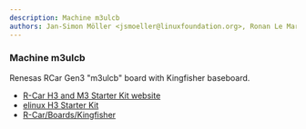 ```yaml
---
description: Machine m3ulcb
authors: Jan-Simon Möller <jsmoeller@linuxfoundation.org>, Ronan Le Martret <ronan.lemartret@iot.bzh>, Yannick Gicquel <yannick.gicquel@iot.bzh>
---
```


### Machine m3ulcb

Renesas RCar Gen3 "m3ulcb" board with Kingfisher baseboard.

* [R-Car H3 and M3 Starter Kit website](https://www.renesas.com/br/en/solutions/automotive/adas/solution-kits/r-car-starter-kit.html)
* [elinux H3 Starter Kit](https://elinux.org/R-Car/Boards/H3SK)
* [R-Car/Boards/Kingfisher](https://elinux.org/R-Car/Boards/Kingfisher)
